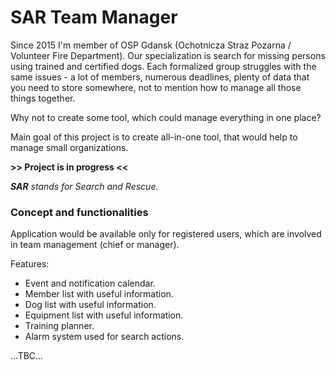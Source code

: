 # SAR Team Manager

Since 2015 I'm member of OSP Gdansk (Ochotnicza Straz Pozarna / Volunteer Fire Department). Our specialization is 
search for missing persons using trained and certified dogs. Each formalized group struggles with the same issues - 
a lot of members, numerous deadlines, plenty of data that you need to store somewhere, not to mention how to manage
all those things together.

Why not to create some tool, which could manage everything in one place?

Main goal of this project is to create all-in-one tool, that would help to manage small organizations.

**>> Project is in progress <<**

_**SAR** stands for Search and Rescue._

### Concept and functionalities

Application would be available only for registered users, which are involved in team management (chief or manager).

Features:
- Event and notification calendar.
- Member list with useful information.
- Dog list with useful information.
- Equipment list with useful information.
- Training planner.
- Alarm system used for search actions.

...TBC...